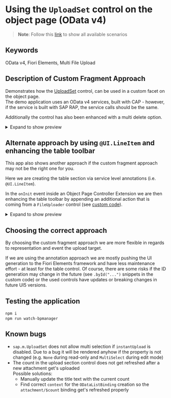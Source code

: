 # Using the `UploadSet` control on the object page (OData v4)

> **Note**: Follow this [link](https://github.com/stockbal/fiori-samples/tree/main) to show all available scenarios

## Keywords

OData v4, Fiori Elements, Multi File Upload

## Description of Custom Fragment Approach

Demonstrates how the [UploadSet](https://ui5.sap.com/#/api/sap.m.upload.UploadSet) control, can be used in a custom facet on the object page.  
The demo application uses an OData v4 services, built with CAP - however, if the service is built with SAP RAP, the service calls should be the same.

Additionally the control has also been enhanced with a multi delete option.

<details>
<summary>Expand to show preview</summary>

### Preview of Custom Control

![Custom Fragment Preview](docs/images/app_preview.gif)

</details>

## Alternate approach by using `@UI.LineItem` and enhancing the table toolbar

This app also shows another approach if the custom fragment approach may not be the right one for you. 

Here we are creating the table section via service level annotations (i.e. `@UI.LineItem`).

In the `onInit` event inside an Object Page Controller Extension we are then enhancing the table toolbar by appending an additional action that is coming from a `FileUploader` control (see [custom code](./app/bpmanager/webapp/ext/util/AttachmentUtil.ts)).

<details>
<summary>Expand to show preview</summary>

### Preview of Annotation Table

![Table Annotation + Toolbar Enhancement](docs/images/fe_table_preview.gif)

</details>

## Choosing the correct approach

By choosing the custom fragment approach we are more flexible in regards to representation and event the upload target.

If we are using the annotation approach we are mostly pushing the UI generation to the Fiori Elements framework and have less maintenance effort  - at least for the table control. Of course, there are some risks if the ID generation may change in the future (see `.byId("...")` snippets in the custom code) or the used controls have updates or breaking changes in future UI5 versions.

## Testing the application

```shell
npm i
npm run watch-bpmanager
```

## Known bugs

- `sap.m.UploadSet` does not allow multi selection if `instantUpload` is disabled. Due to a bug it will be rendered anyhow if the property is not changed (e.g. `None` during read-only and `MultiSelect` during edit mode)
- The count in the upload section control does not get refreshed after a new attachment get's uploaded  
  Possible solutions:
  - Manually update the title text with the current count
  - Find correct `context` for the `ODataListBinding` creation so the `attachment/$count` binding get's refreshed properly
